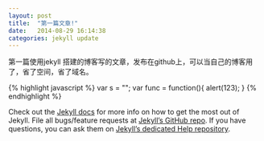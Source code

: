 ```yaml
---
layout: post
title:  "第一篇文章!"
date:   2014-08-29 16:14:38
categories: jekyll update
---
```

第一篇使用jekyll 搭建的博客写的文章，发布在github上，可以当自己的博客用了，省了空间，省了域名。

{% highlight javascript %}
var s = "";
var func = function(){
    alert(123);
}
{% endhighlight %}

Check out the [Jekyll docs][jekyll] for more info on how to get the most out of Jekyll. File all bugs/feature requests at [Jekyll’s GitHub repo][jekyll-gh]. If you have questions, you can ask them on [Jekyll’s dedicated Help repository][jekyll-help].

[jekyll]:      http://jekyllrb.com
[jekyll-gh]:   https://github.com/jekyll/jekyll
[jekyll-help]: https://github.com/jekyll/jekyll-help
